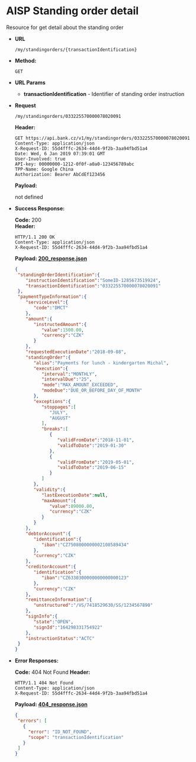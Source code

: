 # AISP Standing order detail

Resource for get detail about the standing order

* **URL**

  `/my/standingorders/{transactionIdentification}`

* **Method:**
  
  `GET`
  
* **URL Params**

   - **transactionIdentification** - Identifier of standing order instruction

* **Request**

  `/my/standingorders/033225570000078020091`

  **Header:**
  ```http
  GET https://api.bank.cz/v1/my/standingorders/033225570000078020091
  Content-Type: application/json
  X-Request-ID: 55d4fffc-2634-44d4-9f2b-3aa94fbd51a4
  Date: Wed, 6 Jan 2019 07:39:01 GMT
  User-Involved: true
  API-key: 00000000-1212-0f0f-a0a0-123456789abc
  TPP-Name: Google China
  Authorization: Bearer AbCdEf123456
  ```

  **Payload:**
  
  not defined

* **Success Response:**
  
  **Code:** 200 <br />
  **Header:**
  ```http
  HTTP/1.1 200 OK
  Content-Type: application/json
  X-Request-ID: 55d4fffc-2634-44d4-9f2b-3aa94fbd51a4
  ```

  **Payload: [200_response.json](200_response.json)**
  ```json
  {
   "standingOrderIdentification":{
      "instructionIdentification":"SomeID-1285673519924",
      "transactionIdentification":"033225570000078020091"
   },
   "paymentTypeInformation":{
      "serviceLevel":{
         "code":"DMCT"
      },
      "amount":{
         "instructedAmount":{
            "value":1500.00,
            "currency":"CZK"
         }
      },
      "requestedExecutionDate":"2018-09-08",
      "standingOrder":{
         "alias":"Payments for lunch - kindergarten Michal",
         "execution":{
            "interval":"MONTHLY",
            "intervalDue":"25",
            "mode":"MAX_AMOUNT_EXCEEDED",
            "modeDue":"DUE_OR_BEFORE_DAY_OF_MONTH"
         },
         "exceptions":{
            "stoppages":[
               "JULY",
               "AUGUST"
            ],
            "breaks":[
               {
                  "validFromDate":"2018-11-01",
                  "validToDate":"2019-01-30"
               },
               {
                  "validFromDate":"2019-05-01",
                  "validToDate":"2019-06-15"
               }
            ]
         },
         "validity":{
            "lastExecutionDate":null,
            "maxAmount":{
               "value":89000.00,
               "currency":"CZK"
            }
         }
      },
      "debtorAccount":{
         "identification":{
            "iban":"CZ7508000000002108589434"
         },
         "currency":"CZK"
      },
      "creditorAccount":{
         "identification":{
            "iban":"CZ6330300000000000000123"
         },
         "currency":"CZK"
      },
      "remittanceInformation":{
         "unstructured":"/VS/7418529630/SS/1234567890"
      },
      "signInfo":{
         "state":"OPEN",
         "signId":"164298331754922"
      },
      "instructionStatus":"ACTC"
   }
  }
  ```
 
* **Error Responses:**

  **Code:** 404 Not Found
  **Header:**
  ```
  HTTP/1.1 404 Not Found
  Content-Type: application/json
  X-Request-ID: 55d4fffc-2634-44d4-9f2b-3aa94fbd51a4
  ```
  
  **Payload: [404_response.json](404_response.json)**
  ```json
  {
   "errors": [
     {
       "error": "ID_NOT_FOUND",
       "scope": "transactionIdentification"
     }
   ]
  }
  ```
